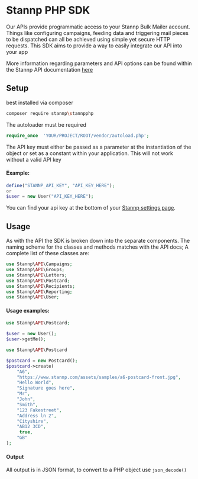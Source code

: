 
# Stannp PHP SDK
Our APIs provide programmatic access to your Stannp Bulk Mailer account. Things like configuring campaigns, feeding data and triggering mail pieces to be dispatched can all be achieved using simple yet secure HTTP requests. This SDK aims to provide a way to easily integrate our API into your app

More information regarding parameters and API options can be found within the Stannp API documentation [here](https://www.stannp.com/direct-mail-api)
## Setup

best installed via composer

```bash
composer require stannp\stannpphp
```

The autoloader must be required
```php
require_once  'YOUR/PROJECT/ROOT/vendor/autoload.php';
```
The API key must either be passed as a parameter at the instantiation of the object or set as a constant within your application. This will not work without a valid API key
#### Example:
```php
define("STANNP_API_KEY", "API_KEY_HERE");
or
$user = new User("API_KEY_HERE");
```
You can find your api key at the bottom of your [Stannp settings page](https://dash.stannp.com/settings).


## Usage
As with the API the SDK is broken down into the separate components. The naming scheme for the classes and methods matches with the API docs; A complete list of these classes are:

```php
use Stannp\API\Campaigns;
use Stannp\API\Groups;
use Stannp\API\Letters;
use Stannp\API\Postcard;
use Stannp\API\Recipients;
use Stannp\API\Reporting;
use Stannp\API\User;
```


#### Usage examples:
```php
use Stannp\API\Postcard;

$user = new User();
$user->getMe();
```
```php
use Stannp\API\Postcard

$postcard = new Postcard();
$postcard->create(
	"A6",
	"https://www.stannp.com/assets/samples/a6-postcard-front.jpg",
	"Hello World",
	"Signature goes here",
	"Mr",
	"John",
	"Smith",
	"123 Fakestreet",
	"Address ln 2",
	"Cityshire",
	"AB12 3CD",
	 true,
	"GB"
);
```

#### Output

All output is in JSON format, to convert to a PHP object use `json_decode()`